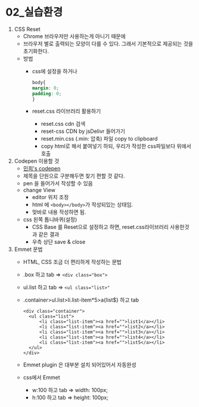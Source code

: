 # 02\_실습환경

1. CSS Reset
   * Chrome 브라우저만 사용하는게 아니기 때문에
   * 브라우저 별로 출력되는 모양이 다를 수 있다. 그래서 기본적으로 제공되는 것을 초기화한다.
   * 방법
     * css에 설정을 하거나

       ```css
       body{
       margin: 0;
       padding: 0; 
       }
       ```

     * reset.css 라이브러리 활용하기
       * reset.css cdn 검색 
       * reset-css CDN by jsDelivr 들어가기
       * reset.min.css \(.min: 압축\) 파일 copy to clipboard
       * copy html로 해서 붙여넣기 하되, 우리가 작성한 css파일보다 위에서 호출
2. Codepen 이용할 것
   * [민희's codepen](https://codepen.io/dashboard/)
   * 제목을 단원으로 구분해두면 찾기 편할 것 같다.
   * pen 을 들어가서 작성할 수 있음
   * change View
     * editor 위치 조정
     * html 에 `<body></body>`가 작성되있는 상태임.
     * 맞바로 내용 작성하면 됨.
   * css 왼쪽 톱니바퀴\(설정\)
     * CSS Base 를 Reset으로 설정하고 하면, reset.css라이브러리 사용한것과 같은 결과
     * 우측 상단 save & close
3. Emmet 문법
   * HTML, CSS 조금 더 편리하게 작성하는 문법
   * .box 하고 tab  =&gt; `<div class="box">`
   * ul.list 하고 tab =&gt; `<ul class="list>"`
   * .container&gt;ul.list&gt;li.list-item\*5&gt;a{list$} 하고 tab

     ```markup
     <div class="container">
       <ul class="list">
           <li class="list-item"><a href="">list1</a></li>
           <li class="list-item"><a href="">list2</a></li>
           <li class="list-item"><a href="">list3</a></li>
           <li class="list-item"><a href="">list4</a></li>
           <li class="list-item"><a href="">list5</a></li>
       </ul>
     </div>
     ```

   * Emmet plugin 은 대부분 설치 되어있어서 자동완성
   * css에서 Emmet
     * w:100 하고 tab =&gt; width: 100px;
     * h:100 하고 tab =&gt; height: 100px;

